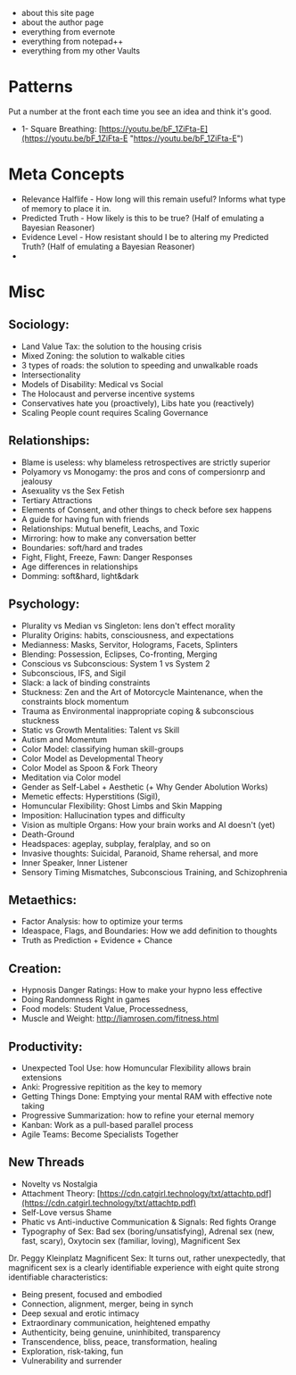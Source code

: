 
- about this site page
- about the author page
- everything from evernote
- everything from notepad++
- everything from my other Vaults


# Patterns
Put a number at the front each time you see an idea and think it's good.
- 1- Square Breathing: [https://youtu.be/bF_1ZiFta-E](https://youtu.be/bF_1ZiFta-E "https://youtu.be/bF_1ZiFta-E")

# Meta Concepts
- Relevance Halflife - How long will this remain useful?  Informs what type of memory to place it in.
- Predicted Truth - How likely is this to be true? (Half of emulating a Bayesian Reasoner)
- Evidence Level - How resistant should I be to altering my Predicted Truth? (Half of emulating a Bayesian Reasoner)
- 

# Misc
## Sociology:
- Land Value Tax: the solution to the housing crisis
- Mixed Zoning: the solution to walkable cities
- 3 types of roads: the solution to speeding and unwalkable roads
- Intersectionality
- Models of Disability: Medical vs Social
- The Holocaust and perverse incentive systems
- Conservatives hate you (proactively), Libs hate you (reactively)
- Scaling People count requires Scaling Governance

## Relationships:
- Blame is useless: why blameless retrospectives are strictly superior
- Polyamory vs Monogamy: the pros and cons of compersionrp and jealousy
- Asexuality vs the Sex Fetish
- Tertiary Attractions
- Elements of Consent, and other things to check before sex happens
- A guide for having fun with friends
- Relationships: Mutual benefit, Leachs, and Toxic
-  Mirroring: how to make any conversation better
- Boundaries: soft/hard and trades
- Fight, Flight, Freeze, Fawn: Danger Responses
- Age differences in relationships
- Domming: soft&hard, light&dark

## Psychology:
- Plurality vs Median vs Singleton: lens don't effect morality
- Plurality Origins: habits, consciousness, and expectations
- Medianness: Masks, Servitor, Holograms, Facets, Splinters
- Blending: Possession, Eclipses, Co-fronting, Merging
- Conscious vs Subconscious: System 1 vs System 2
- Subconscious, IFS, and Sigil
- Slack: a lack of binding constraints
- Stuckness: Zen and the Art of Motorcycle Maintenance, when the constraints block momentum
- Trauma as Environmental inappropriate coping & subconscious stuckness
- Static vs Growth Mentalities: Talent vs Skill
- Autism and Momentum
- Color Model: classifying human skill-groups
- Color Model as Developmental Theory
- Color Model as Spoon & Fork Theory
- Meditation via Color model
- Gender as Self-Label + Aesthetic (+ Why Gender Abolution Works)
- Memetic effects: Hyperstitions (Sigil),
- Homuncular Flexibility: Ghost Limbs and Skin Mapping
- Imposition: Hallucination types and difficulty
- Vision as multiple Organs: How your brain works and AI doesn't (yet)
- Death-Ground
- Headspaces: ageplay, subplay, feralplay, and so on
- Invasive thoughts: Suicidal, Paranoid, Shame rehersal, and more
- Inner Speaker, Inner Listener
- Sensory Timing Mismatches, Subconscious Training, and Schizophrenia

## Metaethics:
- Factor Analysis: how to optimize your terms
- Ideaspace, Flags, and Boundaries: How we add definition to thoughts
- Truth as Prediction + Evidence + Chance

## Creation:
- Hypnosis Danger Ratings: How to make your hypno less effective
- Doing Randomness Right in games
- Food models: Student Value, Processedness,
- Muscle and Weight: http://liamrosen.com/fitness.html

## Productivity:
- Unexpected Tool Use: how Homuncular Flexibility allows brain extensions
- Anki: Progressive repitition as the key to memory
- Getting Things Done: Emptying your mental RAM with effective note taking
- Progressive Summarization: how to refine your eternal memory
- Kanban: Work as a pull-based parallel process
- Agile Teams: Become Specialists Together

## New Threads
- Novelty vs Nostalgia
- Attachment Theory: [https://cdn.catgirl.technology/txt/attachtp.pdf](https://cdn.catgirl.technology/txt/attachtp.pdf)
- Self-Love versus Shame
- Phatic vs Anti-inductive Communication & Signals: Red fights Orange
- Typography of Sex: Bad sex (boring/unsatisfying), Adrenal sex (new, fast, scary), Oxytocin sex (familiar, loving), Magnificent Sex

Dr. Peggy Kleinplatz Magnificent Sex:
It turns out, rather unexpectedly, that magnificent sex is a clearly identifiable experience with eight quite strong identifiable characteristics:
- Being present, focused and embodied
- Connection, alignment, merger, being in synch
- Deep sexual and erotic intimacy
- Extraordinary communication, heightened empathy
- Authenticity, being genuine, uninhibited, transparency
- Transcendence, bliss, peace, transformation, healing
- Exploration, risk-taking, fun
- Vulnerability and surrender